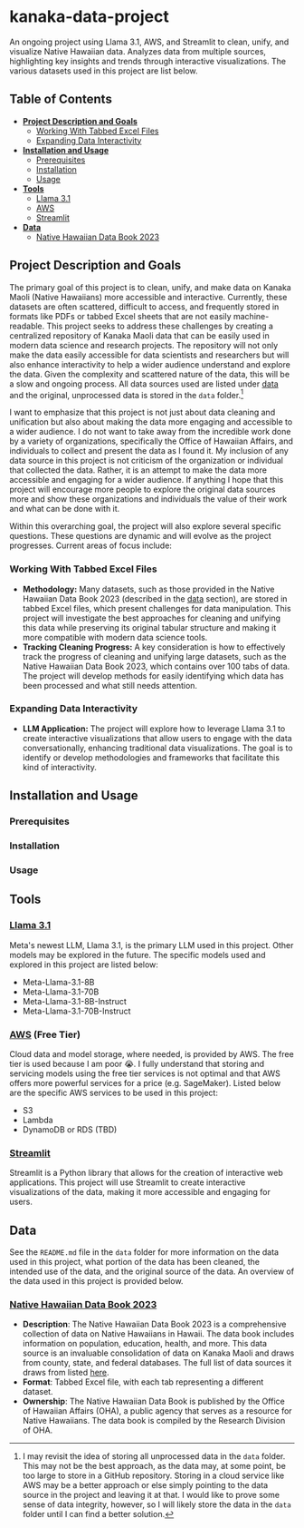 # kanaka-data-project
An ongoing project using Llama 3.1, AWS, and Streamlit to clean, unify, and visualize Native Hawaiian data. Analyzes data from multiple sources, highlighting key insights and trends through interactive visualizations. The various datasets used in this project are list below.

## Table of Contents
- [**Project Description and Goals**](#project-description-and-goals)
  - [Working With Tabbed Excel Files](#working-with-tabbed-excel-files)
  - [Expanding Data Interactivity](#expanding-data-interactivity)
- [**Installation and Usage**](#installation-and-usage)
   - [Prerequisites](#prerequisites)
   - [Installation](#installation)
   - [Usage](#usage)
- [**Tools**](#tools)
   - [Llama 3.1](#llama-31)
   - [AWS](#aws-free-tier)
   - [Streamlit](#streamlit)
- [**Data**](#data)
   - [Native Hawaiian Data Book 2023](#native-hawaiian-data-book-2023)

## Project Description and Goals

The primary goal of this project is to clean, unify, and make data on Kanaka Maoli (Native Hawaiians) more accessible and interactive. Currently, these datasets are often scattered, difficult to access, and frequently stored in formats like PDFs or tabbed Excel sheets that are not easily machine-readable. This project seeks to address these challenges by creating a centralized repository of Kanaka Maoli data that can be easily used in modern data science and research projects. The repository will not only make the data easily accessible for data scientists and researchers but will also enhance interactivity to help a wider audience understand and explore the data. Given the complexity and scattered nature of the data, this will be a slow and ongoing process. All data sources used are listed under [data](#data) and the original, unprocessed data is stored in the `data` folder.[^bignote]

I want to emphasize that this project is not just about data cleaning and unification but also about making the data more engaging and accessible to a wider audience. I do not want to take away from the incredible work done by a variety of organizations, specifically the Office of Hawaiian Affairs, and individuals to collect and present the data as I found it. My inclusion of any data source in this project is not criticism of the organization or individual that collected the data. Rather, it is an attempt to make the data more accessible and engaging for a wider audience. If anything I hope that this project will encourage more people to explore the original data sources more and show these organizations and individuals the value of their work and what can be done with it.

Within this overarching goal, the project will also explore several specific questions. These questions are dynamic and will evolve as the project progresses. Current areas of focus include:

### **Working With Tabbed Excel Files**
- **Methodology:** Many datasets, such as those provided in the Native Hawaiian Data Book 2023 (described in the [data](#data) section), are stored in tabbed Excel files, which present challenges for data manipulation. This project will investigate the best approaches for cleaning and unifying this data while preserving its original tabular structure and making it more compatible with modern data science tools.
- **Tracking Cleaning Progress:** A key consideration is how to effectively track the progress of cleaning and unifying large datasets, such as the Native Hawaiian Data Book 2023, which contains over 100 tabs of data. The project will develop methods for easily identifying which data has been processed and what still needs attention.

### **Expanding Data Interactivity**
- **LLM Application:** The project will explore how to leverage Llama 3.1 to create interactive visualizations that allow users to engage with the data conversationally, enhancing traditional data visualizations. The goal is to identify or develop methodologies and frameworks that facilitate this kind of interactivity.

## Installation and Usage
### Prerequisites
### Installation
### Usage

## Tools
### [Llama 3.1](https://llama.meta.com/)
Meta's newest LLM, Llama 3.1, is the primary LLM used in this project. Other models may be explored in the future. The specific models used and explored in this project are listed below:
- Meta-Llama-3.1-8B
- Meta-Llama-3.1-70B
- Meta-Llama-3.1-8B-Instruct
- Meta-Llama-3.1-70B-Instruct

### [AWS](https://aws.amazon.com/) (Free Tier)
Cloud data and model storage, where needed, is provided by AWS. The free tier is used because I am poor :sob:. I fully understand that storing and servicing models using the free tier services is not optimal and that AWS offers more powerful services for a price (e.g. SageMaker). Listed below are the specific AWS services to be used in this project:
 - S3
 - Lambda
 - DynamoDB or RDS (TBD)

### [Streamlit](https://streamlit.io/)
Streamlit is a Python library that allows for the creation of interactive web applications. This project will use Streamlit to create interactive visualizations of the data, making it more accessible and engaging for users.

## Data
See the `README.md` file in the `data` folder for more information on the data used in this project, what portion of the data has been cleaned, the intended use of the data, and the original source of the data. An overview of the data used in this project is provided below.

### [Native Hawaiian Data Book 2023](https://www.ohadatabook.com/DB2023.html)
- **Description**: The Native Hawaiian Data Book 2023 is a comprehensive collection of data on Native Hawaiians in Hawaii. The data book includes information on population, education, health, and more. This data source is an invaluable consolidation of data on Kanaka Maoli and draws from county, state, and federal databases. The full list of data sources it draws from listed [here](https://ohadatabook.com/fr_statlinks.11.html).
- **Format**: Tabbed Excel file, with each tab representing a different dataset.
- **Ownership**: The Native Hawaiian Data Book is published by the Office of Hawaiian Affairs (OHA), a public agency that serves as a resource for Native Hawaiians. The data book is compiled by the Research Division of OHA.


[^bignote]: I may revisit the idea of storing all unprocessed data in the `data` folder. This may not be the best approach, as the data may, at some point, be too large to store in a GitHub repository. Storing in a cloud service like AWS may be a better approach or else simply pointing to the data source in the project and leaving it at that. I would like to prove some sense of data integrity, however, so I will likely store the data in the `data` folder until I can find a better solution.